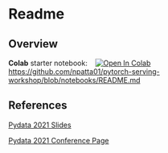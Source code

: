 # Readme


## Overview



**Colab** starter notebook: &nbsp;&nbsp; [![Open In Colab](https://colab.research.google.com/assets/colab-badge.svg)](https://colab.research.google.com/github/npatta01/pytorch-serving-workshop/blob/notebooks/colab_starter.ipynb)
https://github.com/npatta01/pytorch-serving-workshop/blob/notebooks/README.md


## References

[Pydata 2021 Slides](https://docs.google.com/presentation/d/1NF7_vZgGVYM4G-YHcfWIru56FwzycV04QjILEBjjJZM/edit?usp=sharing)

[Pydata 2021 Conference Page](https://pydata.org/global2021/schedule/presentation/136/serving-pytorch-models-in-production/)